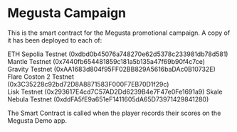 # Megusta Campaign
This is the smart contract for the Megusta promotional campaign. A copy of it has been deployed to each of:

ETH Sepolia Testnet  (0xdbd0b45076a748270e62d5378c233981db78d581)  
Mantle Testnet  (0x7440fb654481859c181a5b135a47f69b90f4c7ce)  
Gravity Testnet  (0xAA1683d804f95FF02BB829A5616baDAc0B10732E)  
Flare Coston 2 Testnet (0x3C35228c92bd72D8A8871583F000F7EB70D1f29c)    
Lisk Testnet  (0x293617E4cd7C57AD2Dd6239B4e7F47e0Fe1691a9) 
Skale Nebula Testnet (0xddFA5fE9a651eF1411605dA65D73971429841280)  

The Smart Contract is called when the player records their scores on the Megusta Demo app. 
